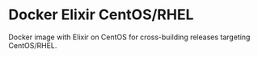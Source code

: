 # Docker Elixir CentOS/RHEL

Docker image with Elixir on CentOS for cross-building releases targeting CentOS/RHEL.
